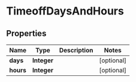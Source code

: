 

# TimeoffDaysAndHours


## Properties

| Name | Type | Description | Notes |
|------------ | ------------- | ------------- | -------------|
|**days** | **Integer** |  |  [optional] |
|**hours** | **Integer** |  |  [optional] |



